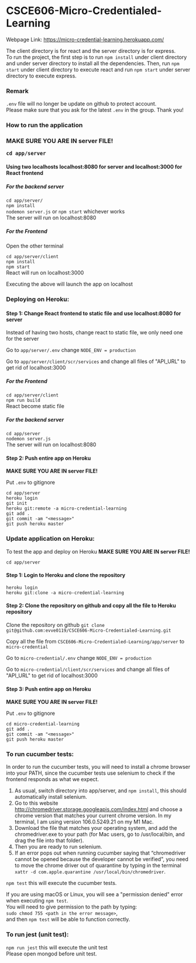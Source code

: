 # CSCE606-Micro-Credentialed-Learning

Webpage Link: https://micro-credential-learning.herokuapp.com/

The client directory is for react and the server directory is for express. \
To run the project, the first step is to run `npm install` under client directory and under server directory to install all the dependencies.
Then, run `npm start` under client directory to execute react and run `npm start` under server directory to execute express.

<h3> Remark </h3>

`.env` file will no longer be update on github to protect account. \
Please make sure that you ask for the latest `.env` in the group. Thank you!

<h3> How to run the application <h3>
<b>MAKE SURE YOU ARE IN server FILE!</b>

`cd app/server`

<h4>Using two localhosts localhost:8080 for server and localhost:3000 for React frontend</h4>
<h5> For the backend server </h5>

`cd app/server/`\
`npm install`\
`nodemon server.js` or `npm start` whichever works\
The server will run on localhost:8080

<h5> For the Frontend </h5>
Open the other terminal

`cd app/server/client`\
`npm install`\
`npm start`\
React will run on localhost:3000

Executing the above will launch the app on localhost

<h3> Deploying on Heroku: </h3>
<h4>Step 1:  Change React frontend to static file and use localhost:8080 for server</h4>
Instead of having two hosts, change react to static file, we only need one for the server

Go to `app/server/.env` change `NODE_ENV = production`

Go to `app/server/client/scr/services` and change all files of "API_URL" to get rid of localhost:3000

<h5> For the Frontend </h5>

`cd app/server/client`\
`npm run build`\
React become static file

<h5> For the backend server </h5>

`cd app/server`\
`nodemon server.js`\
The server will run on localhost:8080

<h4>Step 2:  Push entire app on Heroku</h4>
<b>MAKE SURE YOU ARE IN server FILE!</b>

Put `.env` to gitignore

`cd app/server`\
`heroku login`\
`git init`\
`heroku git:remote -a micro-credential-learning`\
`git add .`\
`git commit -am "<message>"`\
`git push heroku master`

<h3> Update application on Heroku: </h3>
To test the app and deploy on Heroku
<b>MAKE SURE YOU ARE IN server FILE!</b>

`cd app/server`

<h4>Step 1: Login to Heroku and clone the repository</h4>

`heroku login`\
`heroku git:clone -a micro-credential-learning`

<h4>Step 2: Clone the repository on github and copy all the file to Heroku repository</h4>

Clone the repository on github `git clone git@github.com:evve0119/CSCE606-Micro-Credentialed-Learning.git`

Copy all the file from `CSCE606-Micro-Credentialed-Learning/app/server` to `micro-credential`

Go to `micro-credential/.env` change `NODE_ENV = production`

Go to `micro-credential/client/scr/services` and change all files of "API_URL" to get rid of localhost:3000

<h4>Step 3:  Push entire app on Heroku</h4>
<b>MAKE SURE YOU ARE IN server FILE!</b>

Put `.env` to gitignore

`cd micro-credential-learning`\
`git add .`\
`git commit -am "<message>"`\
`git push heroku master`

<h3> To run cucumber tests: </h3>

In order to run the cucumber tests, you will need to install a chrome browser into your PATH, since the cucumber tests use selenium to check if the frontend responds as what we expect.
1. As usual, switch directory into app/server, and `npm install`, this should automatically install selenium.
2. Go to this website http://chromedriver.storage.googleapis.com/index.html and choose a chrome version that matches your current chrome version. In my terminal, I am using version 106.0.5249.21 on my M1 Mac.
3. Download the file that matches your operating system, and add the chromedriver.exe to your path (for Mac users, go to /usr/local/bin, and drag the file into that folder).
4. Then you are ready to run selenium.
5. If an error pops out when running cucumber saying that “chromedriver cannot be opened because the developer cannot be verified", you need to move the chrome driver out of quarantine by typing in the terminal `xattr -d com.apple.quarantine /usr/local/bin/chromedriver`.

`npm test` this will execute the cucumber tests.

If you are using macOS or Linux, you will see a "permission denied" error when executing `npm test`. \
You will need to give permission to the path by typing: \
`sudo chmod 755 <path in the error message>`, \
and then `npm test` will be able to function correctly.

<h3> To run jest (unit test): </h3>

`npm run jest` this will execute the unit test\
Please open mongod before unit test.
